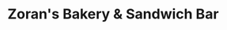 ---
title: "Zoran's Bakery & Sandwich Bar"
url: /great-missenden/zorans-bakery-and-sandwich-bar/
shop: bakery
---